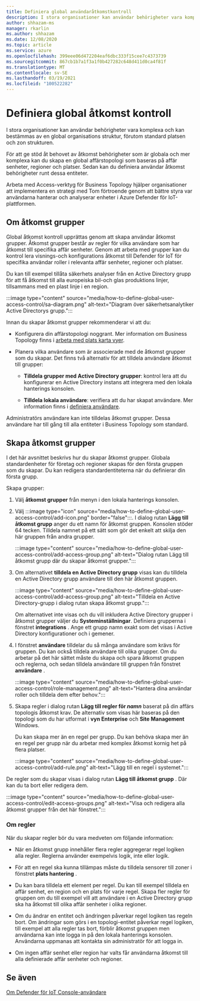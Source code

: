 ```yaml
---
title: Definiera global användaråtkomstkontroll
description: I stora organisationer kan användar behörigheter vara komplexa och kan bestämmas av en global organisations struktur, förutom standard platsen och zon strukturen.
author: shhazam-ms
manager: rkarlin
ms.author: shhazam
ms.date: 12/08/2020
ms.topic: article
ms.service: azure
ms.openlocfilehash: 399eee06d472204eaf6dbc333f15cee7c4373739
ms.sourcegitcommit: 867cb1b7a1f3a1f0b427282c648d411d0ca4f81f
ms.translationtype: MT
ms.contentlocale: sv-SE
ms.lasthandoff: 03/19/2021
ms.locfileid: "100522282"
---
```

# <a name="define-global-access-control"></a>Definiera global åtkomst kontroll

I stora organisationer kan användar behörigheter vara komplexa och kan bestämmas av en global organisations struktur, förutom standard platsen och zon strukturen.

För att ge stöd åt behovet av åtkomst behörigheter som är globala och mer komplexa kan du skapa en global affärstopologi som baseras på affär senheter, regioner och platser. Sedan kan du definiera användar åtkomst behörigheter runt dessa entiteter.

Arbeta med Access-verktyg för Business Topology hjälper organisationer att implementera en strategi med Tom förtroende genom att bättre styra var användarna hanterar och analyserar enheter i Azure Defender för IoT-plattformen.

## <a name="about-access-groups"></a>Om åtkomst grupper

Global åtkomst kontroll upprättas genom att skapa användar åtkomst grupper. Åtkomst grupper består av regler för vilka användare som har åtkomst till specifika affär senheter. Genom att arbeta med grupper kan du kontrol lera visnings-och konfigurations åtkomst till Defender för IoT för specifika användar roller i relevanta affär senheter, regioner och platser.

Du kan till exempel tillåta säkerhets analyser från en Active Directory grupp för att få åtkomst till alla europeiska bil-och glas produktions linjer, tillsammans med en plast linje i en region.

:::image type="content" source="media/how-to-define-global-user-access-control/sa-diagram.png" alt-text="Diagram över säkerhetsanalytiker Active Directorys grupp.":::

Innan du skapar åtkomst grupper rekommenderar vi att du:

- Konfigurera din affärstopologi noggrant. Mer information om Business Topology finns i [arbeta med plats karta vyer](how-to-gain-insight-into-global-regional-and-local-threats.md#work-with-site-map-views).

- Planera vilka användare som är associerade med de åtkomst grupper som du skapar. Det finns två alternativ för att tilldela användare åtkomst till grupper:

  - **Tilldela grupper med Active Directory grupper**: kontrol lera att du konfigurerar en Active Directory instans att integrera med den lokala hanterings konsolen.
  
  - **Tilldela lokala användare**: verifiera att du har skapat användare. Mer information finns i [definiera användare](how-to-create-and-manage-users.md#define-users).

Administratörs användare kan inte tilldelas åtkomst grupper. Dessa användare har till gång till alla entiteter i Business Topology som standard.

## <a name="create-access-groups"></a>Skapa åtkomst grupper

I det här avsnittet beskrivs hur du skapar åtkomst grupper. Globala standardenheter för företag och regioner skapas för den första gruppen som du skapar. Du kan redigera standardentiteterna när du definierar din första grupp.

Skapa grupper:

1. Välj **åtkomst grupper** från menyn i den lokala hanterings konsolen.

2. Välj :::image type="icon" source="media/how-to-define-global-user-access-control/add-icon.png" border="false":::. I dialog rutan **Lägg till åtkomst grupp** anger du ett namn för åtkomst gruppen. Konsolen stöder 64 tecken. Tilldela namnet på ett sätt som gör det enkelt att skilja den här gruppen från andra grupper.

   :::image type="content" source="media/how-to-define-global-user-access-control/add-access-group.png" alt-text="Dialog rutan Lägg till åtkomst grupp där du skapar åtkomst grupper.":::

3. Om alternativet **tilldela en Active Directory grupp** visas kan du tilldela en Active Directory grupp användare till den här åtkomst gruppen.

   :::image type="content" source="media/how-to-define-global-user-access-control/add-access-group.png" alt-text="Tilldela en Active Directory-grupp i dialog rutan skapa åtkomst grupp.":::

   Om alternativet inte visas och du vill inkludera Active Directory grupper i åtkomst grupper väljer du **Systeminställningar**. Definiera grupperna i fönstret **integrations** . Ange ett grupp namn exakt som det visas i Active Directory konfigurationer och i gemener.

5. I fönstret **användare** tilldelar du så många användare som krävs för gruppen. Du kan också tilldela användare till olika grupper. Om du arbetar på det här sättet måste du skapa och spara åtkomst gruppen och reglerna, och sedan tilldela användare till gruppen från fönstret **användare** .

   :::image type="content" source="media/how-to-define-global-user-access-control/role-management.png" alt-text="Hantera dina användar roller och tilldela dem efter behov.":::

6. Skapa regler i dialog rutan **Lägg till regler för *namn*** baserat på din affärs topologis åtkomst krav. De alternativ som visas här baseras på den topologi som du har utformat i **vyn Enterprise** och **Site Management** Windows. 

   Du kan skapa mer än en regel per grupp. Du kan behöva skapa mer än en regel per grupp när du arbetar med komplex åtkomst kornig het på flera platser. 

   :::image type="content" source="media/how-to-define-global-user-access-control/add-rule.png" alt-text="Lägg till en regel i systemet.":::

De regler som du skapar visas i dialog rutan **Lägg till åtkomst grupp** . Där kan du ta bort eller redigera dem.

:::image type="content" source="media/how-to-define-global-user-access-control/edit-access-groups.png" alt-text="Visa och redigera alla åtkomst grupper från det här fönstret.":::

### <a name="about-rules"></a>Om regler

När du skapar regler bör du vara medveten om följande information:

- När en åtkomst grupp innehåller flera regler aggregerar regel logiken alla regler. Reglerna använder exempelvis logik, inte eller logik.

- För att en regel ska kunna tillämpas måste du tilldela sensorer till zoner i fönstret **plats hantering** .

- Du kan bara tilldela ett element per regel. Du kan till exempel tilldela en affär senhet, en region och en plats för varje regel. Skapa fler regler för gruppen om du till exempel vill att användare i en Active Directory grupp ska ha åtkomst till olika affär senheter i olika regioner.

- Om du ändrar en entitet och ändringen påverkar regel logiken tas regeln bort. Om ändringar som görs i en topologi-entitet påverkar regel logiken, till exempel att alla regler tas bort, förblir åtkomst gruppen men användarna kan inte logga in på den lokala hanterings konsolen. Användarna uppmanas att kontakta sin administratör för att logga in.

- Om ingen affär senhet eller region har valts får användarna åtkomst till alla definierade affär senheter och regioner.

## <a name="see-also"></a>Se även

[Om Defender för IoT Console-användare](how-to-create-and-manage-users.md)
